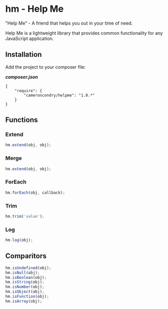 # hm - Help Me

"Help Me" - A friend that helps you out in your time of need.

Help Me is a lightweight library that provides common functionality for any JavaScript application.

## Installation

Add the project to your composer file:

***composer.json***
```
{
    "require": {
        "cameroncondry/helpme": "1.0.*"
    }
}
```

## Functions

### Extend

```js
hm.extend(obj, obj);
```

### Merge

```javascript
hm.extend(obj, obj);
```

### ForEach

```javascript
hm.forEach(obj, callback);
```

### Trim

```js
hm.trim('value');
```

### Log

```js
hm.log(obj);
```

## Comparitors

```js
hm.isUndefined(obj);
hm.isNull(obj);
hm.isBoolean(obj);
hm.isString(obj);
hm.isNumber(obj);
hm.isObject(obj);
hm.isFunction(obj);
hm.isArray(obj);
```
